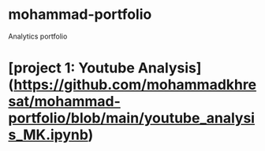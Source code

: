 # mohammad-portfolio
Analytics portfolio

# [project 1: Youtube Analysis] (https://github.com/mohammadkhresat/mohammad-portfolio/blob/main/youtube_analysis_MK.ipynb)
